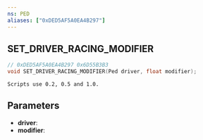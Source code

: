 ```yaml
---
ns: PED
aliases: ["0xDED5AF5A0EA4B297"]
---
```

## SET_DRIVER_RACING_MODIFIER

```c
// 0xDED5AF5A0EA4B297 0x6D55B3B3
void SET_DRIVER_RACING_MODIFIER(Ped driver, float modifier);
```

```
Scripts use 0.2, 0.5 and 1.0.  
```

## Parameters
* **driver**: 
* **modifier**: 

